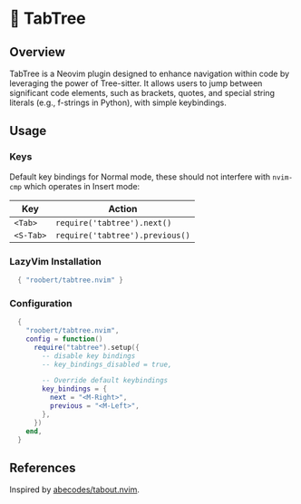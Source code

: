 # 🌲 TabTree

## Overview

TabTree is a Neovim plugin designed to enhance navigation within code by leveraging the power of Tree-sitter. It allows users to jump between significant code elements, such as brackets, quotes, and special string literals (e.g., f-strings in Python), with simple keybindings.

## Usage

### Keys

Default key bindings for Normal mode, these should not interfere with `nvim-cmp` which
operates in Insert mode:

| Key       | Action                          |
| --------- | ------------------------------- |
| `<Tab>`   | `require('tabtree').next()`     |
| `<S-Tab>` | `require('tabtree').previous()` |

### LazyVim Installation

```lua
  { "roobert/tabtree.nvim" }
```

### Configuration

```lua
  {
    "roobert/tabtree.nvim",
    config = function()
      require("tabtree").setup({
        -- disable key bindings
        -- key_bindings_disabled = true,

        -- Override default keybindings
        key_bindings = {
          next = "<M-Right>",
          previous = "<M-Left>",
        },
      })
    end,
  }
```

## References

Inspired by [abecodes/tabout.nvim](https://github.com/abecodes/tabout.nvim).
